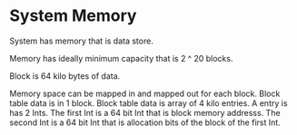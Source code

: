 # System Memory

System has memory that is data store.

Memory has ideally minimum capacity that is 
2 ^ 20 blocks.

Block is 64 kilo bytes of data.

Memory space can be mapped in and mapped out for each block.
Block table data is in 1 block.
Block table data is array of 4 kilo entries.
A entry is has 2 Ints.
The first Int is a 64 bit Int that is block memory addresss.
The second Int is a 64 bit Int that is allocation bits of the block of the first Int.